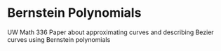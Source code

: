 Bernstein Polynomials
=====================

UW Math 336 Paper about approximating curves and describing Bezier curves using Bernstein polynomials

